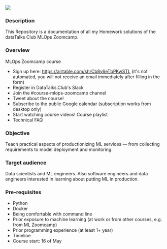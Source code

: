 ![](banner.png)

### Description
This Repository is a documentation of all my Homework solutions of the dataTalks Club MLOps Zoomcamp.

### Overview

MLOps Zoomcamp course

- Sign up here: https://airtable.com/shrCb8y6eTbPKwSTL (it's not automated, you will not receive an email immediately after filling in the form)
- Register in DataTalks.Club's Slack
- Join the #course-mlops-zoomcamp channel
- Tweet about the course!
- Subscribe to the public Google calendar (subscription works from desktop only)
- Start watching course videos! Course playlist
- Technical FAQ


### Objective
Teach practical aspects of productionizing ML services — from collecting requirements to model deployment and monitoring.

### Target audience
Data scientists and ML engineers. Also software engineers and data engineers interested in learning about putting ML in production.

### Pre-requisites
- Python
- Docker
- Being comfortable with command line
- Prior exposure to machine learning (at work or from other courses, e.g. from ML Zoomcamp)
- Prior programming experience (at least 1+ year)
- Timeline
- Course start: 16 of May



